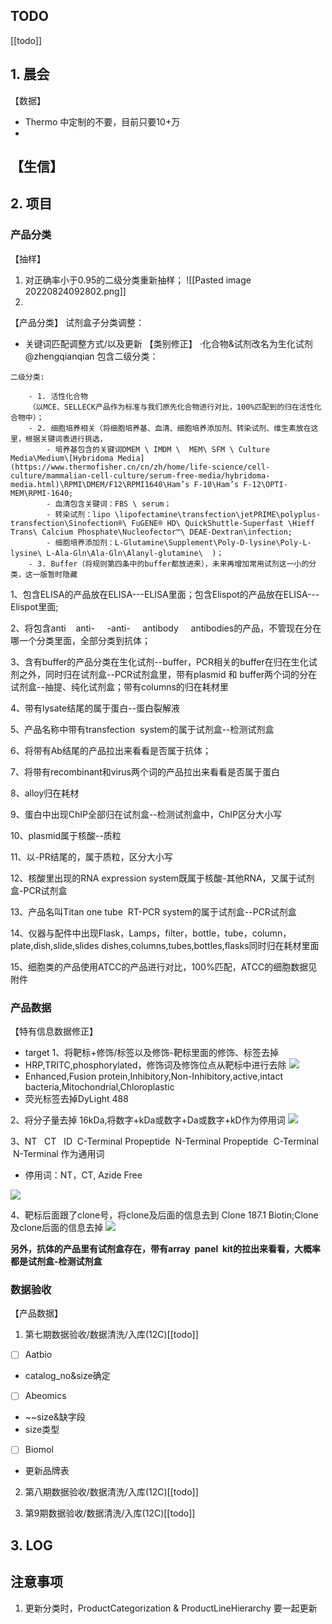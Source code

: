 ## TODO
[[todo]]

## 1. 晨会
【数据】
- Thermo 中定制的不要，目前只要10+万
- 
【生信】
- 
	


## 2. 项目
### 产品分类
【抽样】
1. 对正确率小于0.95的二级分类重新抽样；
![[Pasted image 20220824092802.png]]
2. 

【产品分类】
试剂盒子分类调整：
- 关键词匹配调整方式/以及更新
【类别修正】
·化合物&试剂改名为生化试剂@zhengqianqian
	包含二级分类：
```
二级分类:

	- 1. 活性化合物
	（以MCE、SELLECK产品作为标准与我们原先化合物进行对比，100%匹配到的归在活性化合物中）；
	- 2. 细胞培养相关（将细胞培养基、血清、细胞培养添加剂、转染试剂、维生素放在这里，根据关键词表进行挑选，
		- 培养基包含的关键词DMEM \ IMDM \  MEM\ SFM \ Culture Media\Medium\[Hybridoma Media](https://www.thermofisher.cn/cn/zh/home/life-science/cell-culture/mammalian-cell-culture/serum-free-media/hybridoma-media.html)\RPMI\DMEM/F12\RPMI1640\Ham’s F-10\Ham’s F-12\OPTI-MEM\RPMI-1640;
		- 血清包含关键词：FBS \ serum；
		- 转染试剂：lipo \lipofectamine\transfection\jetPRIME\polyplus-transfection\Sinofection®\ FuGENE® HD\ QuickShuttle-Superfast \Hieff Trans\ Calcium Phosphate\Nucleofector™\ DEAE-Dextran\infection;
		- 细胞培养添加剂：L-Glutamine\Supplement\Poly-D-lysine\Poly-L-lysine\ L-Ala-Gln\Ala-Gln\Alanyl-glutamine\  )；
	- 3. Buffer（将规则第四条中的buffer都放进来），未来再增加常用试剂这一小的分类，这一版暂时隐藏
```


1、包含ELISA的产品放在ELISA---ELISA里面；包含Elispot的产品放在ELISA---Elispot里面;

2、将包含anti    anti-     -anti-     antibody     antibodies的产品，不管现在分在哪一个分类里面，全部分类到抗体；

3、含有buffer的产品分类在生化试剂--buffer，PCR相关的buffer在归在生化试剂之外，同时归在试剂盒--PCR试剂盒里，带有plasmid 和 buffer两个词的分在试剂盒--抽提、纯化试剂盒；带有columns的归在耗材里

4、带有lysate结尾的属于蛋白--蛋白裂解液

5、产品名称中带有transfection  system的属于试剂盒--检测试剂盒

6、将带有Ab结尾的产品拉出来看看是否属于抗体；

7、将带有recombinant和virus两个词的产品拉出来看看是否属于蛋白

8、alloy归在耗材

9、蛋白中出现ChIP全部归在试剂盒--检测试剂盒中，ChIP区分大小写

10、plasmid属于核酸--质粒

11、以-PR结尾的，属于质粒，区分大小写

12、核酸里出现的RNA expression system既属于核酸-其他RNA，又属于试剂盒-PCR试剂盒

13、产品名叫Titan one tube  RT-PCR system的属于试剂盒--PCR试剂盒

14、仪器与配件中出现Flask，Lamps，filter，bottle，tube，column，plate,dish,slide,slides dishes,columns,tubes,bottles,flasks同时归在耗材里面

15、细胞类的产品使用ATCC的产品进行对比，100%匹配，ATCC的细胞数据见附件
### 产品数据
【特有信息数据修正】
- target
1、将靶标+修饰/标签以及修饰-靶标里面的修饰、标签去掉
- HRP,TRITC,phosphorylated，修饰词及修饰位点从靶标中进行去除
![](https://work.aliyun.com/attachment/downloadex?ri=%2Falimail%2FinternalLinks%2FrefreshToken&o=1&et=normal&ext=png&e=jin.zhang%40deepbiogroup.com&f=da4b6fdf-8494-4320-839d-494884a054f3&m=2_0%3ADzzzzyR0CfB%24---.OsMhamG&n=temp4cj.png)
- Enhanced,Fusion protein,Inhibitory,Non-Inhibitory,active,intact bacteria,Mitochondrial,Chloroplastic
- 荧光标签去掉DyLight 488

2、将分子量去掉
16kDa,将数字+kDa或数字+Da或数字+kD作为停用词
![](https://work.aliyun.com/attachment/downloadex?ri=%2Falimail%2FinternalLinks%2FrefreshToken&o=1&et=normal&ext=png&e=jin.zhang%40deepbiogroup.com&f=22eaef52-216e-48e9-9477-1bad077e0148&m=2_0%3ADzzzzyR0CfB%24---.OsMhamG&n=temp4cj.png)

3、NT   CT   ID  C-Terminal Propeptide  N-Terminal Propeptide  C-Terminal   N-Terminal 作为通用词
- 停用词：NT，CT, Azide Free

![](https://work.aliyun.com/attachment/downloadex?ri=%2Falimail%2FinternalLinks%2FrefreshToken&o=1&et=normal&ext=png&e=jin.zhang%40deepbiogroup.com&f=32a3d587-86c6-40ad-9b00-089f17a91308&m=2_0%3ADzzzzyR0CfB%24---.OsMhamG&n=temp4cj.png)

4、靶标后面跟了clone号，将clone及后面的信息去到
Clone 187.1 Biotin;Clone及clone后面的信息去掉
![](https://work.aliyun.com/attachment/downloadex?ri=%2Falimail%2FinternalLinks%2FrefreshToken&o=1&et=normal&ext=png&e=jin.zhang%40deepbiogroup.com&f=0a79d93b-9308-463d-95ea-0b61094fb487&m=2_0%3ADzzzzyR0CfB%24---.OsMhamG&n=temp4cj.png)

**另外，抗体的产品里有试剂盒存在，带有array  panel  kit的拉出来看看，大概率都是试剂盒-检测试剂盒**


### 数据验收
【产品数据】
1. 第七期数据验收/数据清洗/入库(12C)[[todo]]


- [ ] Aatbio
- catalog_no&size确定

- [ ] Abeomics
- ~~size&缺字段
- size类型

- [ ] Biomol
- 更新品牌表
2. 第八期数据验收/数据清洗/入库(12C)[[todo]]

3. 第9期数据验收/数据清洗/入库(12C)[[todo]]



## 3. LOG





## 注意事项
1. 更新分类时，ProductCategorization & ProductLineHierarchy 要一起更新








